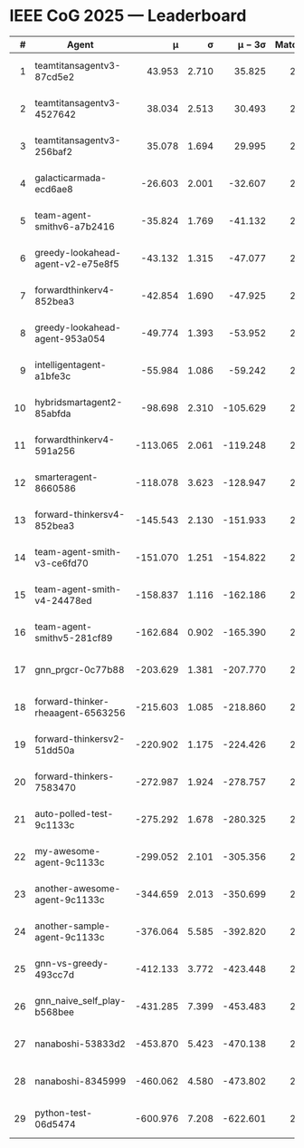 # IEEE CoG 2025 — Leaderboard

| # | Agent | μ | σ | μ − 3σ | Matches | Updated |
|---:|---|---:|---:|---:|---:|---|
| 1 | teamtitansagentv3-87cd5e2 | 43.953 | 2.710 | 35.825 | 2372 | 2025-08-18 08:02 |
| 2 | teamtitansagentv3-4527642 | 38.034 | 2.513 | 30.493 | 2820 | 2025-08-18 08:02 |
| 3 | teamtitansagentv3-256baf2 | 35.078 | 1.694 | 29.995 | 2672 | 2025-08-18 08:02 |
| 4 | galacticarmada-ecd6ae8 | -26.603 | 2.001 | -32.607 | 2820 | 2025-08-18 08:02 |
| 5 | team-agent-smithv6-a7b2416 | -35.824 | 1.769 | -41.132 | 2580 | 2025-08-18 08:02 |
| 6 | greedy-lookahead-agent-v2-e75e8f5 | -43.132 | 1.315 | -47.077 | 2596 | 2025-08-18 08:02 |
| 7 | forwardthinkerv4-852bea3 | -42.854 | 1.690 | -47.925 | 2040 | 2025-08-18 08:02 |
| 8 | greedy-lookahead-agent-953a054 | -49.774 | 1.393 | -53.952 | 2496 | 2025-08-18 08:02 |
| 9 | intelligentagent-a1bfe3c | -55.984 | 1.086 | -59.242 | 2116 | 2025-08-18 08:02 |
| 10 | hybridsmartagent2-85abfda | -98.698 | 2.310 | -105.629 | 2393 | 2025-08-18 08:02 |
| 11 | forwardthinkerv4-591a256 | -113.065 | 2.061 | -119.248 | 2337 | 2025-08-18 08:02 |
| 12 | smarteragent-8660586 | -118.078 | 3.623 | -128.947 | 2340 | 2025-08-18 08:02 |
| 13 | forward-thinkersv4-852bea3 | -145.543 | 2.130 | -151.933 | 2018 | 2025-08-18 08:02 |
| 14 | team-agent-smith-v3-ce6fd70 | -151.070 | 1.251 | -154.822 | 2856 | 2025-08-18 08:02 |
| 15 | team-agent-smith-v4-24478ed | -158.837 | 1.116 | -162.186 | 2676 | 2025-08-18 08:02 |
| 16 | team-agent-smithv5-281cf89 | -162.684 | 0.902 | -165.390 | 2540 | 2025-08-18 08:02 |
| 17 | gnn_prgcr-0c77b88 | -203.629 | 1.381 | -207.770 | 2550 | 2025-08-18 08:02 |
| 18 | forward-thinker-rheaagent-6563256 | -215.603 | 1.085 | -218.860 | 2504 | 2025-08-18 08:02 |
| 19 | forward-thinkersv2-51dd50a | -220.902 | 1.175 | -224.426 | 2524 | 2025-08-18 08:02 |
| 20 | forward-thinkers-7583470 | -272.987 | 1.924 | -278.757 | 2300 | 2025-08-18 08:02 |
| 21 | auto-polled-test-9c1133c | -275.292 | 1.678 | -280.325 | 2160 | 2025-08-18 08:02 |
| 22 | my-awesome-agent-9c1133c | -299.052 | 2.101 | -305.356 | 2900 | 2025-08-18 08:02 |
| 23 | another-awesome-agent-9c1133c | -344.659 | 2.013 | -350.699 | 2700 | 2025-08-18 08:02 |
| 24 | another-sample-agent-9c1133c | -376.064 | 5.585 | -392.820 | 2340 | 2025-08-18 08:02 |
| 25 | gnn-vs-greedy-493cc7d | -412.133 | 3.772 | -423.448 | 2120 | 2025-08-18 08:02 |
| 26 | gnn_naive_self_play-b568bee | -431.285 | 7.399 | -453.483 | 2260 | 2025-08-18 08:02 |
| 27 | nanaboshi-53833d2 | -453.870 | 5.423 | -470.138 | 2180 | 2025-08-18 08:02 |
| 28 | nanaboshi-8345999 | -460.062 | 4.580 | -473.802 | 2360 | 2025-08-18 08:02 |
| 29 | python-test-06d5474 | -600.976 | 7.208 | -622.601 | 2170 | 2025-08-18 08:02 |
